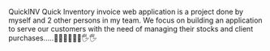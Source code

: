 QuickINV 
Quick Inventory invoice web application is a project done by myself and 2 other persons in my team. We focus on building an application to serve our customers with the need of managing their stocks and client purchases.....👯‍♂️👯‍♂️👯‍♀️🖐🖐
